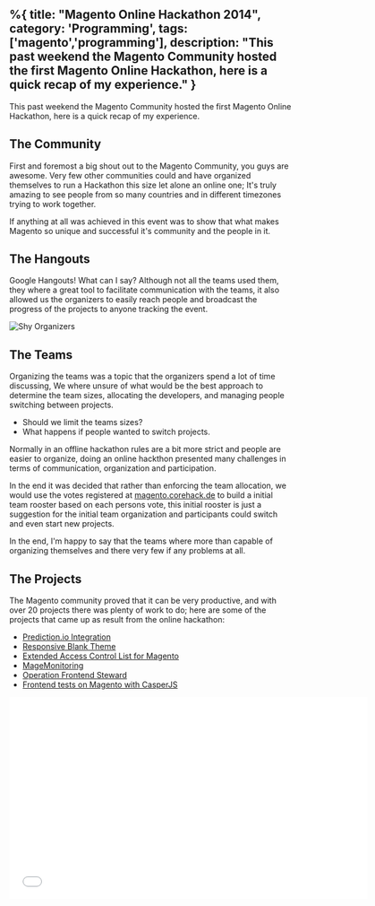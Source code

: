 %{
title: "Magento Online Hackathon 2014",
category: 'Programming',
tags: ['magento','programming'],
description: "This past weekend the Magento Community hosted the first Magento Online Hackathon, here is a quick recap of my experience."
}
---

This past weekend the Magento Community hosted the first Magento Online Hackathon, here is a quick recap of my experience.

## The Community

First and foremost a big shout out to the Magento Community, you guys are awesome. Very few other communities could and have organized themselves to run a Hackathon this size let alone an online one; It's truly amazing to see people from so many countries and in different timezones trying to work together.

If anything at all was achieved in this event was to show that what makes Magento so unique and successful it's community and the people in it.

## The Hangouts

Google Hangouts! What can I say? Although not all the teams used them, they where a great tool to facilitate communication with the teams, it also allowed us the organizers to easily reach people and broadcast the progress of the projects to anyone tracking the event.

<!-- Insert Vinai's picture covering his eyes -->

![Shy Organizers](https://pbs.twimg.com/media/BfQCyAaCAAA8fF7.jpg)

## The Teams

Organizing the teams was a topic that the organizers spend a lot of time discussing, We where unsure of what would be the best approach to determine the team sizes, allocating the developers, and managing people switching between projects.

- Should we limit the teams sizes?
- What happens if people wanted to switch projects.

Normally in an offline hackathon rules are a bit more strict and people are easier to organize, doing an online hackthon presented many challenges in terms of communication, organization and participation.

In the end it was decided that rather than enforcing the team allocation, we would use the votes registered at [magento.corehack.de](https://magento.corehack.de) to build a initial team rooster based on each persons vote, this initial rooster is just a suggestion for the initial team organization and participants could switch and even start new projects.

In the end, I'm happy to say that the teams where more than capable of organizing themselves and there very few if any problems at all.

## The Projects

The Magento community proved that it can be very productive, and with over 20 projects there was plenty of work to do; here are some of the projects that came up as result from the online hackathon:

- [Prediction.io Integration](https://github.com/magento-hackathon/Implement-Module-for-prediction.io)
- [Responsive Blank Theme](https://github.com/tim-bezhashvyly/rank)
- [Extended Access Control List for Magento](https://github.com/magento-hackathon/Loewenstark_Acl)
- [MageMonitoring](https://github.com/magento-hackathon/Hackathon_MageMonitoring)
- [Operation Frontend Steward](https://github.com/magento-hackathon/operation-frontend-steward)
- [Frontend tests on Magento with CasperJS](https://github.com/magento-hackathon/hackathon-casperjs)

<!-- Add list of the projects and progress, with commit history too -->

<iframe width="640" height="360" src="//www.youtube.com/embed/o7Vgc8RgzLw?feature=player_embedded" frameborder="0" allowfullscreen></iframe>
